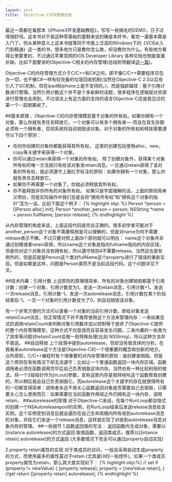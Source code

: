 ```yaml
---
layout: post
title:  Objective-C内存管理总结
---
```


最近一周都在看那本《iPhone3开发基础教程》，写写一些搞毛的DEMO，日子过得很舒坦。这本书对于我这种零基础的童鞋来说的确是本好书，看完一遍基本算是入门了。但从某种意义上这本书就等同于市面上泛滥的Windows下的《VC6从入门到精通》这一类的书，很多地方只是教你怎么做，却没教你为什么。有些地方看得云里雾里的，不过通过苹果官网的iOS Developer Library 各种文档也倒能查漏补缺。比如下面要讲的Objective-C相关的内存管理(总结附带翻译[这一篇][1])。

Objective-C的内存管理方式介于C/C++和C#之间，即不像C/C++需要程序员包办一切，也不像C#一样有较完备的垃圾回收机制(当然在Objective-C 2.0以后有引入了GC机制，但在ipad和iphone上是不支持的。)，而是独辟蹊径：基于引用计数进行管理。当然引用计数这个并不是个多新鲜的话题，很多程序在逻辑层对资源进行管理也会用到，不过语法上有这方面的支持的语言Objective-C还是我见过的第一个--孤陋寡闻了。

##基本原理
、Objective-C的内存管理模型基于对象的所有权。如果你拥有一个对象，那么你就有责任去释放它。一个对象可以有多个拥有者—-而且在其生存期必须有一个拥有者，否则系统将自动销毁该对象。对于对象的所有权和释放需要遵守以下四个原则：

* 任何你创建的对象你都能获得其所有权。
         这里的创建包括使用alloc，new，copy等关键字来获得一个对象。
* 你可以通过retain来获得一个对象的所有权。
        除了创建对象外，获得某个对象所有权的唯一方法就只有给该对象发retain消息。一旦通过retain获得了该对象的所有权，就必须遵守上面红字标注的原则：如果你拥有一个对象，那么你就有责任去释放它。
* 如果你不再需要一个对象了，你就必须释放其所有权。
* 你不能释放非你所有的对象所有权。
        如果只是字面理解的话，上面的原则简单又明白，但是实际操作中我们总是会将“拥有所有权”和“拥有这个对象的指针”混为一谈。比如下面这个例子：
{% highlight objc %}
Person *person = [[Person alloc] init];
Person *another_person = person;
NSString *name = person.fullName;
[person release];
{% endhighlight %}

从内存管理的角度来说，上面这段代码是完全正确的。很多初学者可能对于another_person这个对象不需要释放是可以理解的，但是对name为何不需要release表示不解。不过只要对照上面四个原则就可以明白：
name这个对象并非通过创建或者retain获得，所以name这个对象是指向fullname指向的内存区域，但是你对这个对象并没有拥有权，所以遵守规则4不需要release。当然这也是有例外的，但是前提是Person这个类对fullName这个property进行了错误的重新实现。但是如果是这样，问题是Person类而不是当前这段代码。这个问题详见下文。  

##技术内幕：引用计数
上述原则的原理很简单，所有的对象创建销毁都基于引用计数：创建一个对象，引用计数变为1。发送一次retain消息，引用计数+1。发送一次release消息，引用计数-1。发送一次autorelease消息，引用计数在某个阶段结束后-1。一旦一个对象的引用计数变为了0，则自动销毁该对象。

有一个非常方便的方法可以查看一个对象的当前引用计数，即给对象发送 retainCount消息，但正常情况下并不推荐使用这个方法来管理内存：一来如果显式的调用retainCount来判断对象引用数并加以控制等于放弃了Objective-C提供的整个内存管理模型，这种方式不仅低效而且容易发生问题。二来内置的一些类为了效率等问题对retainCount会做一些特殊处理(比如 NSString)，所以这种方法并不普适。
##自动释放
上个段落中提到autorelease，但却没有做具体的分析。在我看来autorelease这个方法是Objective-C的一个很重要的概念和创新的地方。众所周知，C/C++编程时有个很重要的对内存管理的原则：谁创建谁销毁。但是这个原则在有些情况下却无法遵守：比如让一个普通函数返回一块内存区域。函数调用者必须在函数调用完毕后自己负责销毁这块内存。当然也有一种比较别扭的做法，将一个2级指针作为[in,out]参数，宣称这款内存是我特地叫这个函数帮我创建的，所以稍后我会自己负责销毁它。而autorelease这个关键字的存在就使得所有的一切都变得简单：调用者永远不用关心函数返回对象是否需要自己去销毁，只需要关心怎么使用而已：如果需要在当前函数作用域之外仍拥有这一块内存，调用retain。
##autorelease的原理
对于Objective-C来说，在每个RunLoop都会隐式的创建一个NSAutoreleasepool的实例，在RunLoop结束后发送release消息给该实例，这个实例受到消息后就会遍历在自己生命周期内所有收到autorelease消息的对象，并给它们发送一个release消息，这样就实现了对收到autorelease消息对象内存的管理。
##一些细节
1.函数返回值的写法：
返回函数内生成对象，需要以 [instance autorelease]的方式返回
          取值函数，返回类成员，推荐以[[intance retain] autorelease]的方式返回 (大多数情况下完全可以通过property自动实现)
          
2.property retain属性的实现
对于类成员的访问，一般会采用自动生成property的方式，而使用最多的属性莫过于retain (尤其是UI的一些控件)。如果一个类成员property属性为retain，那么其大致实现如下：
{% highlight objc%}
// set
if (property != newValue)
{
    [property release];
    property = [newValue retain];
}
//get
return [[property retain] autorelease];
{% endhighlight %}



  [1]: https://developer.apple.com/library/ios/documentation/Cocoa/Conceptual/MemoryMgmt/Articles/mmRules.html#//apple_ref/doc/uid/20000994-BAJHFBGH